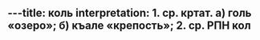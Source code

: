 ---title: коль
interpretation: 1. ср. кртат. а) голь «озеро»; б) къале «крепость»; 2. ср. РПН кол
---
